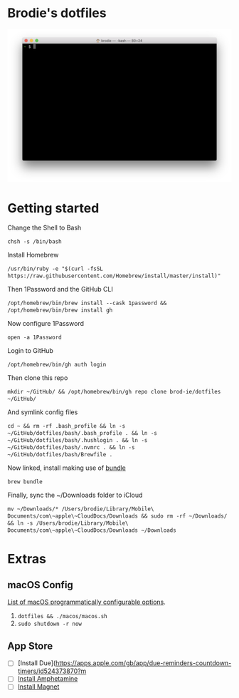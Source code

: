 # Brodie's dotfiles

![Screenshot.png](Screenshot.png)

# Getting started

Change the Shell to Bash

```
chsh -s /bin/bash
```

Install Homebrew

```
/usr/bin/ruby -e "$(curl -fsSL https://raw.githubusercontent.com/Homebrew/install/master/install)"
```

Then 1Password and the GitHub CLI

```
/opt/homebrew/bin/brew install --cask 1password && /opt/homebrew/bin/brew install gh
```

Now configure 1Password

```
open -a 1Password
```

Login to GitHub

```
/opt/homebrew/bin/gh auth login
```

Then clone this repo
 
```
mkdir ~/GitHub/ && /opt/homebrew/bin/gh repo clone brod-ie/dotfiles ~/GitHub/
```

And symlink config files

```
cd ~ && rm -rf .bash_profile && ln -s ~/GitHub/dotfiles/bash/.bash_profile . && ln -s ~/GitHub/dotfiles/bash/.hushlogin . && ln -s ~/GitHub/dotfiles/bash/.nvmrc . && ln -s ~/GitHub/dotfiles/bash/Brewfile .
```

Now linked, install making use of [bundle](https://apple.stackexchange.com/a/256269/181634)

```
brew bundle
```

Finally, sync the ~/Downloads folder to iCloud

```
mv ~/Downloads/* /Users/brodie/Library/Mobile\ Documents/com\~apple\~CloudDocs/Downloads && sudo rm -rf ~/Downloads/ && ln -s /Users/brodie/Library/Mobile\ Documents/com\~apple\~CloudDocs/Downloads ~/Downloads
```

# Extras

## macOS Config

[List of macOS programmatically configurable options](https://macos-defaults.com).

1. `dotfiles && ./macos/macos.sh`
1. `sudo shutdown -r now`

## App Store

- [ ] [Install Due](https://apps.apple.com/gb/app/due-reminders-countdown-timers/id524373870?m
- [ ] [Install Amphetamine](https://apps.apple.com/gb/app/amphetamine/id937984704?mt=12)
- [ ] [Install Magnet](https://apps.apple.com/gb/app/magnet/id441258766?mt=12)
